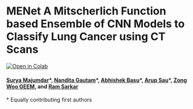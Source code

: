 # MENet A Mitscherlich Function based Ensemble of CNN Models to Classify Lung Cancer using CT Scans

[![Open in Colab](https://colab.research.google.com/assets/colab-badge.svg)](https://colab.research.google.com/github/SuryaMajumder/MENet-A-Mitscherlich-Function-based-Ensemble-of-CNN-Models-to-Classify-Lung-Cancer-using-CT-Scans/blob/main/Fuzzy_ensemble_IQ_OTHNCCD.ipynb)

#### [Surya Majumdar](https://www.linkedin.com/in/surya-majumder-333891246/)\*, [Nandita Gautam](https://www.linkedin.com/in/nandita-gautam-a7932b95/)\*, [Abhishek Basu](https://www.linkedin.com/in/iabhishekbasu/)\*, [Arup Sau](https://www.linkedin.com/in/arup-sau-6503a4184/)\*, [Zong Woo GEEM](https://scholar.google.com/citations?user=Je3-B2YAAAAJ&hl=en)\, and [Ram Sarkar](http://www.jaduniv.edu.in/profile.php?uid=686)
\* Equally contributing first authors
